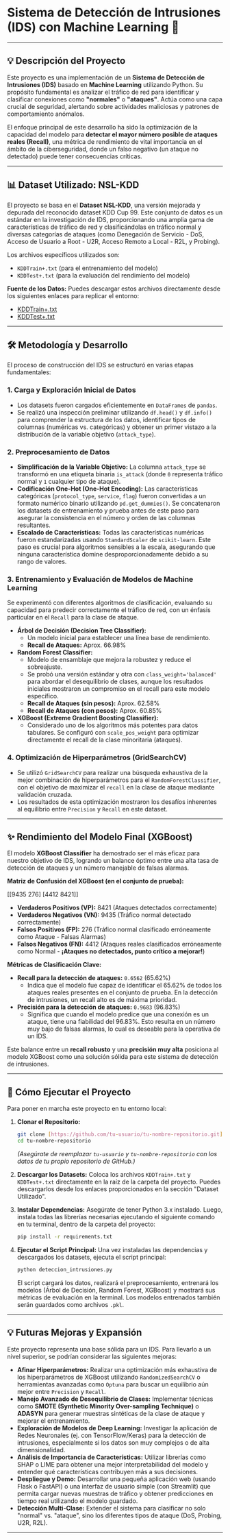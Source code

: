 # Sistema de Detección de Intrusiones (IDS) con Machine Learning 🚀

---

## 💡 Descripción del Proyecto

Este proyecto es una implementación de un **Sistema de Detección de Intrusiones (IDS)** basado en **Machine Learning** utilizando Python. Su propósito fundamental es analizar el tráfico de red para identificar y clasificar conexiones como **"normales"** o **"ataques"**. Actúa como una capa crucial de seguridad, alertando sobre actividades maliciosas y patrones de comportamiento anómalos.

El enfoque principal de este desarrollo ha sido la optimización de la capacidad del modelo para **detectar el mayor número posible de ataques reales (Recall)**, una métrica de rendimiento de vital importancia en el ámbito de la ciberseguridad, donde un falso negativo (un ataque no detectado) puede tener consecuencias críticas.

---

## 📊 Dataset Utilizado: NSL-KDD

El proyecto se basa en el **Dataset NSL-KDD**, una versión mejorada y depurada del reconocido dataset KDD Cup 99. Este conjunto de datos es un estándar en la investigación de IDS, proporcionando una amplia gama de características de tráfico de red y clasificándolas en tráfico normal y diversas categorías de ataques (como Denegación de Servicio - DoS, Acceso de Usuario a Root - U2R, Acceso Remoto a Local - R2L, y Probing).

Los archivos específicos utilizados son:
* `KDDTrain+.txt` (para el entrenamiento del modelo)
* `KDDTest+.txt` (para la evaluación del rendimiento del modelo)

**Fuente de los Datos:**
Puedes descargar estos archivos directamente desde los siguientes enlaces para replicar el entorno:
* [KDDTrain+.txt](https://raw.githubusercontent.com/defcom17/NSL_KDD/master/KDDTrain%2B.txt)
* [KDDTest+.txt](https://raw.githubusercontent.com/defcom17/NSL_KDD/master/KDDTest%2B.txt)

---

## 🛠️ Metodología y Desarrollo

El proceso de construcción del IDS se estructuró en varias etapas fundamentales:

### 1. Carga y Exploración Inicial de Datos
* Los datasets fueron cargados eficientemente en `DataFrames` de `pandas`.
* Se realizó una inspección preliminar utilizando `df.head()` y `df.info()` para comprender la estructura de los datos, identificar tipos de columnas (numéricas vs. categóricas) y obtener un primer vistazo a la distribución de la variable objetivo (`attack_type`).

### 2. Preprocesamiento de Datos
* **Simplificación de la Variable Objetivo:** La columna `attack_type` se transformó en una etiqueta binaria `is_attack` (donde `0` representa tráfico normal y `1` cualquier tipo de ataque).
* **Codificación One-Hot (One-Hot Encoding):** Las características categóricas (`protocol_type`, `service`, `flag`) fueron convertidas a un formato numérico binario utilizando `pd.get_dummies()`. Se concatenaron los datasets de entrenamiento y prueba antes de este paso para asegurar la consistencia en el número y orden de las columnas resultantes.
* **Escalado de Características:** Todas las características numéricas fueron estandarizadas usando `StandardScaler` de `scikit-learn`. Este paso es crucial para algoritmos sensibles a la escala, asegurando que ninguna característica domine desproporcionadamente debido a su rango de valores.

### 3. Entrenamiento y Evaluación de Modelos de Machine Learning
Se experimentó con diferentes algoritmos de clasificación, evaluando su capacidad para predecir correctamente el tráfico de red, con un énfasis particular en el `Recall` para la clase de ataque.

* **Árbol de Decisión (Decision Tree Classifier):**
    * Un modelo inicial para establecer una línea base de rendimiento.
    * **Recall de Ataques:** Aprox. 66.98%
* **Random Forest Classifier:**
    * Modelo de ensamblaje que mejora la robustez y reduce el sobreajuste.
    * Se probó una versión estándar y otra con `class_weight='balanced'` para abordar el desequilibrio de clases, aunque los resultados iniciales mostraron un compromiso en el recall para este modelo específico.
    * **Recall de Ataques (sin pesos):** Aprox. 62.58%
    * **Recall de Ataques (con pesos):** Aprox. 60.85%
* **XGBoost (Extreme Gradient Boosting Classifier):**
    * Considerado uno de los algoritmos más potentes para datos tabulares. Se configuró con `scale_pos_weight` para optimizar directamente el recall de la clase minoritaria (ataques).

### 4. Optimización de Hiperparámetros (GridSearchCV)
* Se utilizó `GridSearchCV` para realizar una búsqueda exhaustiva de la mejor combinación de hiperparámetros para el `RandomForestClassifier`, con el objetivo de maximizar el `recall` en la clase de ataque mediante validación cruzada.
* Los resultados de esta optimización mostraron los desafíos inherentes al equilibrio entre `Precision` y `Recall` en este dataset.

---

## ✨ Rendimiento del Modelo Final (XGBoost)

El modelo **XGBoost Classifier** ha demostrado ser el más eficaz para nuestro objetivo de IDS, logrando un balance óptimo entre una alta tasa de detección de ataques y un número manejable de falsas alarmas.

**Matriz de Confusión del XGBoost (en el conjunto de prueba):**

[[9435  276]
[4412 8421]]


* **Verdaderos Positivos (VP):** 8421 (Ataques detectados correctamente)
* **Verdaderos Negativos (VN):** 9435 (Tráfico normal detectado correctamente)
* **Falsos Positivos (FP):** 276 (Tráfico normal clasificado erróneamente como Ataque - Falsas Alarmas)
* **Falsos Negativos (FN):** 4412 (Ataques reales clasificados erróneamente como Normal - **¡Ataques no detectados, punto crítico a mejorar!**)

**Métricas de Clasificación Clave:**

* **Recall para la detección de ataques:** `0.6562` (65.62%)
    * Indica que el modelo fue capaz de identificar el 65.62% de todos los ataques reales presentes en el conjunto de prueba. En la detección de intrusiones, un recall alto es de máxima prioridad.
* **Precisión para la detección de ataques:** `0.9683` (96.83%)
    * Significa que cuando el modelo predice que una conexión es un ataque, tiene una fiabilidad del 96.83%. Esto resulta en un número muy bajo de falsas alarmas, lo cual es deseable para la operativa de un IDS.

Este balance entre un **recall robusto** y una **precisión muy alta** posiciona al modelo XGBoost como una solución sólida para este sistema de detección de intrusiones.

---

## 🚀 Cómo Ejecutar el Proyecto

Para poner en marcha este proyecto en tu entorno local:

1.  **Clonar el Repositorio:**
    ```bash
    git clone [https://github.com/tu-usuario/tu-nombre-repositorio.git](https://github.com/tu-usuario/tu-nombre-repositorio.git)
    cd tu-nombre-repositorio
    ```
    *(Asegúrate de reemplazar `tu-usuario` y `tu-nombre-repositorio` con los datos de tu propio repositorio de GitHub.)*

2.  **Descargar los Datasets:**
    Coloca los archivos `KDDTrain+.txt` y `KDDTest+.txt` directamente en la raíz de la carpeta del proyecto. Puedes descargarlos desde los enlaces proporcionados en la sección "Dataset Utilizado".

3.  **Instalar Dependencias:**
    Asegúrate de tener Python 3.x instalado. Luego, instala todas las librerías necesarias ejecutando el siguiente comando en tu terminal, dentro de la carpeta del proyecto:
    ```bash
    pip install -r requirements.txt
    ```

4.  **Ejecutar el Script Principal:**
    Una vez instaladas las dependencias y descargados los datasets, ejecuta el script principal:
    ```bash
    python deteccion_intrusiones.py
    ```
    El script cargará los datos, realizará el preprocesamiento, entrenará los modelos (Árbol de Decisión, Random Forest, XGBoost) y mostrará sus métricas de evaluación en la terminal. Los modelos entrenados también serán guardados como archivos `.pkl`.

---

## 💡 Futuras Mejoras y Expansión

Este proyecto representa una base sólida para un IDS. Para llevarlo a un nivel superior, se podrían considerar las siguientes mejoras:

* **Afinar Hiperparámetros:** Realizar una optimización más exhaustiva de los hiperparámetros de XGBoost utilizando `RandomizedSearchCV` o herramientas avanzadas como `Optuna` para buscar un equilibrio aún mejor entre `Precision` y `Recall`.
* **Manejo Avanzado de Desequilibrio de Clases:** Implementar técnicas como **SMOTE (Synthetic Minority Over-sampling Technique)** o **ADASYN** para generar muestras sintéticas de la clase de ataque y mejorar el entrenamiento.
* **Exploración de Modelos de Deep Learning:** Investigar la aplicación de Redes Neuronales (ej. con TensorFlow/Keras) para la detección de intrusiones, especialmente si los datos son muy complejos o de alta dimensionalidad.
* **Análisis de Importancia de Características:** Utilizar librerías como SHAP o LIME para obtener una mejor interpretabilidad del modelo y entender qué características contribuyen más a sus decisiones.
* **Despliegue y Demo:** Desarrollar una pequeña aplicación web (usando Flask o FastAPI) o una interfaz de usuario simple (con Streamlit) que permita cargar nuevas muestras de tráfico y obtener predicciones en tiempo real utilizando el modelo guardado.
* **Detección Multi-Clase:** Extender el sistema para clasificar no solo "normal" vs. "ataque", sino los diferentes tipos de ataque (DoS, Probing, U2R, R2L).

---